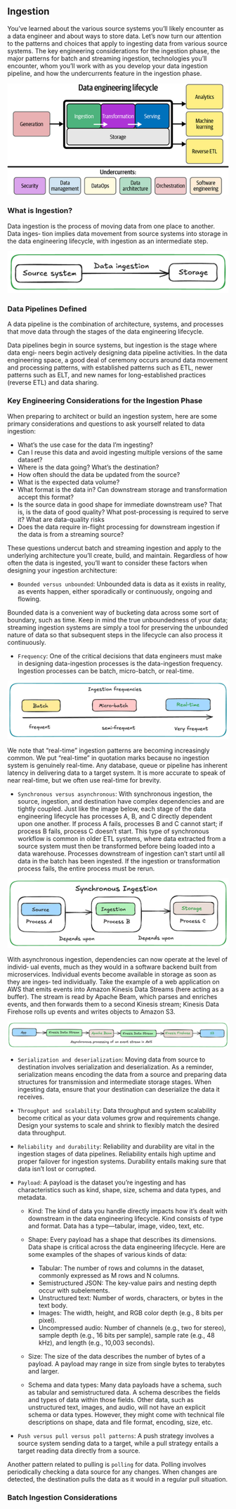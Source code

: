 ## Ingestion

You’ve learned about the various source systems you’ll likely encounter as a data engineer and about ways to store data. Let’s now turn our attention to the patterns and choices that apply to ingesting data from various source systems. The key engineering considerations for the ingestion phase, the major patterns for batch and streaming ingestion, technologies you’ll encounter, whom you’ll work with as you develop your data ingestion pipeline, and how the undercurrents feature in the ingestion phase.


  ![Ingestion aspect of the Data engineering lifecycle](/chap5/1_1t2zah1TG5_FCu0nTwkKtg.png)


### What is Ingestion?

Data ingestion is the process of moving data from one place to another. Data inges‐ tion implies data movement from source systems into storage in the data engineering lifecycle, with ingestion as an intermediate step.

  ![Data Source and Storage](/chap7/Untitled-2024-09-14-1236.png)


### Data Pipelines Defined

A data pipeline is the combination of architecture, systems, and processes that move data through the stages of the data engineering lifecycle.

Data pipelines begin in source systems, but ingestion is the stage where data engi‐ neers begin actively designing data pipeline activities. In the data engineering space, a good deal of ceremony occurs around data movement and processing patterns, with established patterns such as ETL, newer patterns such as ELT, and new names for long-established practices (reverse ETL) and data sharing.


### Key Engineering Considerations for the Ingestion Phase

When preparing to architect or build an ingestion system, here are some primary considerations and questions to ask yourself related to data ingestion:

- What’s the use case for the data I’m ingesting?
- Can I reuse this data and avoid ingesting multiple versions of the same dataset?
- Where is the data going? What’s the destination?
- How often should the data be updated from the source?
- What is the expected data volume?
- What format is the data in? Can downstream storage and transformation accept this format?
- Is the source data in good shape for immediate downstream use? That is, is the data of good quality? What post-processing is required to serve it? What are data-quality risks 
- Does the data require in-flight processing for downstream ingestion if the data is from a streaming source?


These questions undercut batch and streaming ingestion and apply to the underlying architecture you’ll create, build, and maintain. Regardless of how often the data is ingested, you’ll want to consider these factors when designing your ingestion architecture:

- `Bounded versus unbounded`: Unbounded data is data as it exists in reality, as events happen, either sporadically or continuously, ongoing and flowing.

Bounded data is a convenient way of bucketing data across some sort of boundary, such as time. Keep in mind the true unboundedness of your data; streaming ingestion systems are simply a tool for preserving the unbounded nature of data so that subsequent steps in the lifecycle can also process it continuously.


- `Frequency`: One of the critical decisions that data engineers must make in designing data-ingestion processes is the data-ingestion frequency. Ingestion processes can be batch, micro-batch, or real-time.

![Ingestion frequencies](/chap7/ingestion_frequencies.png)

We note that “real-time” ingestion patterns are becoming increasingly common. We put “real-time” in quotation marks because no ingestion system is genuinely real-time. Any database, queue or pipeline has inherent latency in delivering data to a target system. It is more accurate to speak of near real-time, but we often use real-time for brevity. 


- `Synchronous versus asynchronous`: With synchronous ingestion, the source, ingestion, and destination have complex dependencies and are tightly coupled. Just like the image below, each stage of the data engineering lifecycle has processes A, B, and C directly dependent upon one another. If process A fails, processes B and C cannot start; if process B fails, process C doesn’t start. This type of synchronous workflow is common in older ETL systems, where data extracted from a source system must then be transformed before being loaded into a data warehouse. Processes downstream of ingestion can’t start until all data in the batch has been ingested. If the ingestion or transformation process fails, the entire process must be rerun.

![Synchronous Ingestion](/chap7/synchronous_ingestion.png)

With asynchronous ingestion, dependencies can now operate at the level of individ‐ ual events, much as they would in a software backend built from microservices. Individual events become available in storage as soon as they are inges‐ ted individually. Take the example of a web application on AWS that emits events into Amazon Kinesis Data Streams (here acting as a buffer). The stream is read by Apache Beam, which parses and enriches events, and then forwards them to a second Kinesis stream; Kinesis Data Firehose rolls up events and writes objects to Amazon S3.

![Asynchronous Ingestion](/chap7/asynchronous_application.png)


- `Serialization and deserialization`: Moving data from source to destination involves serialization and deserialization. As a reminder, serialization means encoding the data from a source and preparing data structures for transmission and intermediate storage stages. When ingesting data, ensure that your destination can deserialize the data it receives.


- `Throughput and scalability`: Data throughput and system scalability become critical as your data volumes grow and requirements change. Design your systems to scale and shrink to flexibly match the desired data throughput.


- `Reliability and durability`: Reliability and durability are vital in the ingestion stages of data pipelines. Reliability entails high uptime and proper failover for ingestion systems. Durability entails making sure that data isn’t lost or corrupted. 


- `Payload`: A payload is the dataset you’re ingesting and has characteristics such as kind, shape, size, schema and data types, and metadata. 

    - Kind: The kind of data you handle directly impacts how it’s dealt with downstream in the data engineering lifecycle. Kind consists of type and format. Data has a type—tabular, image, video, text, etc. 

    - Shape: Every payload has a shape that describes its dimensions. Data shape is critical across the data engineering lifecycle. 
    Here are some examples of the shapes of various kinds of data: 
        - Tabular: The number of rows and columns in the dataset, commonly expressed as M rows and N columns.
        - Semistructured JSON: The key-value pairs and nesting depth occur with subelements.
        - Unstructured text: Number of words, characters, or bytes in the text body.
        - Images: The width, height, and RGB color depth (e.g., 8 bits per pixel).
        - Uncompressed audio: Number of channels (e.g., two for stereo), sample depth (e.g., 16 bits per sample), sample rate (e.g., 48 kHz), and length (e.g., 10,003 seconds).

    - Size: The size of the data describes the number of bytes of a payload. A payload may range in size from single bytes to terabytes and larger. 

    - Schema and data types: Many data payloads have a schema, such as tabular and semistructured data. A schema describes the fields and types of data within those fields. Other data, such as unstructured text, images, and audio, will not have an explicit schema or data types. However, they might come with technical file descriptions on shape, data and file format, encoding, size, etc.


- `Push versus pull versus poll patterns`: A push strategy involves a source system sending data to a target, while a pull strategy entails a target reading data directly from a source. 

Another pattern related to pulling is `polling` for data. Polling involves periodically checking a data source for any changes. When changes are detected, the destination pulls the data as it would in a regular pull situation.


### Batch Ingestion Considerations



























































































